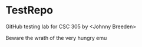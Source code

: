 # TestRepo
GitHub testing lab for CSC 305 by &lt;Johnny Breeden>

Beware the wrath of the very hungry emu
